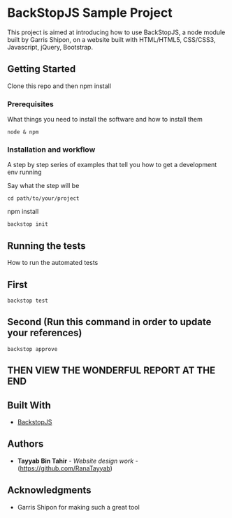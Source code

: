 # BackStopJS Sample Project

This project is aimed at introducing how to use BackStopJS, a node module built by Garris Shipon, on a website built with HTML/HTML5, CSS/CSS3, Javascript, jQuery, Bootstrap.

## Getting Started

Clone this repo and then npm install

### Prerequisites

What things you need to install the software and how to install them

```
node & npm
```

### Installation and workflow

A step by step series of examples that tell you how to get a development env running

Say what the step will be

```
cd path/to/your/project
```

npm install

```
backstop init
```

## Running the tests

How to run the automated tests

## First
```
backstop test
```

## Second (Run this command in order to update your references)
```
backstop approve
```

## THEN VIEW THE WONDERFUL REPORT AT THE END


## Built With

* [BackstopJS](https://github.com/garris/BackstopJS)


## Authors

* **Tayyab Bin Tahir** - *Website design work* - (https://github.com/RanaTayyab)


## Acknowledgments

* Garris Shipon for making such a great tool
